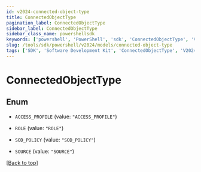 ```yaml
---
id: v2024-connected-object-type
title: ConnectedObjectType
pagination_label: ConnectedObjectType
sidebar_label: ConnectedObjectType
sidebar_class_name: powershellsdk
keywords: ['powershell', 'PowerShell', 'sdk', 'ConnectedObjectType', 'V2024ConnectedObjectType'] 
slug: /tools/sdk/powershell/v2024/models/connected-object-type
tags: ['SDK', 'Software Development Kit', 'ConnectedObjectType', 'V2024ConnectedObjectType']
---
```



# ConnectedObjectType

## Enum


* `ACCESS_PROFILE` (value: `"ACCESS_PROFILE"`)

* `ROLE` (value: `"ROLE"`)

* `SOD_POLICY` (value: `"SOD_POLICY"`)

* `SOURCE` (value: `"SOURCE"`)


[[Back to top]](#) 


